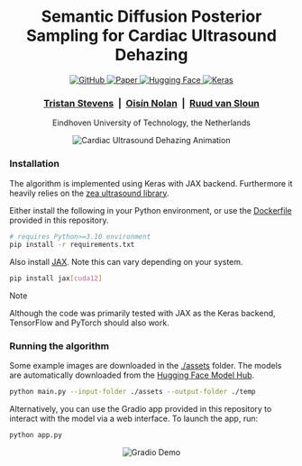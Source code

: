 <div align="center">
	<h1>Semantic Diffusion Posterior Sampling for Cardiac Ultrasound Dehazing</h1>
	<p>
		<a href="https://github.com/tristan-deep/semantic-diffusion-echo-dehazing">
			<img src="https://img.shields.io/badge/GitHub-100000?style=flat&logo=github&logoColor=white" alt="GitHub">
		</a>
		<a href="https://arxiv.org/abs/2508.17326">
			<img src="https://img.shields.io/badge/arXiv-B31B1B?style=flat&logo=arXiv&logoColor=white" alt="Paper">
		</a>
		<a href="https://huggingface.co/collections/tristan-deep/semantic-diffusion-posterior-sampling-for-cardiac-ultrasound-68a70559a7f719c7e6bd5788">
			<img src="https://img.shields.io/badge/Huggingface-FFD21E?style=flat&logo=Hugging Face&logoColor=black" alt="Hugging Face">
		</a>
		<a href="https://keras.io/"><img src="https://img.shields.io/badge/Keras-EE4C2C?logo=keras&logoColor=white" alt="Keras"></a>
	</p>
		<h3>
			<a href="https://tristan-deep.github.io/">Tristan Stevens</a> &nbsp;|&nbsp;
			<a href="https://oisinnolan.github.io/">Oisín Nolan</a> &nbsp;|&nbsp;
			<a href="https://www.tue.nl/en/research/researchers/ruud-van-sloun">Ruud van Sloun</a>
		</h3>
	<p>Eindhoven University of Technology, the Netherlands</p>
</div>

<p align="center">
	<img src="https://github.com/tristan-deep/semantic-diffusion-echo-dehazing/raw/main/paper/animation.gif" alt="Cardiac Ultrasound Dehazing Animation" style="max-width: 100%; height: auto;">
</p>

### Installation

The algorithm is implemented using Keras with JAX backend. Furthermore it heavily relies on the [zea ultrasound library](https://github.com/tue-bmd/zea).

Either install the following in your Python environment, or use the [Dockerfile](./Dockerfile) provided in this repository.

```bash
# requires Python>=3.10 environment
pip install -r requirements.txt
```

Also install [JAX](https://github.com/google/jax#installation). Note this can vary depending on your system.

```bash
pip install jax[cuda12]
```

> [!NOTE]
> Although the code was primarily tested with JAX as the Keras backend, TensorFlow and PyTorch should also work.

### Running the algorithm

Some example images are downloaded in the [./assets](./assets) folder. The models are automatically downloaded from the [Hugging Face Model Hub](https://huggingface.co/collections/tristan-deep/semantic-diffusion-posterior-sampling-for-cardiac-ultrasound-68a70559a7f719c7e6bd5788).

```bash
python main.py --input-folder ./assets --output-folder ./temp
```

Alternatively, you can use the Gradio app provided in this repository to interact with the model via a web interface. To launch the app, run:

```bash
python app.py
```

<p align="center">
	<img src="https://github.com/tristan-deep/semantic-diffusion-echo-dehazing/raw/main/paper/gradio_demo.gif" alt="Gradio Demo" style="max-width: 100%; height: auto;">
</p>